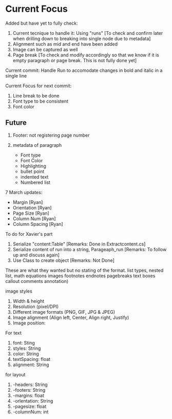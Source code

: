 # Current Focus

Added but have yet to fully check:

1. Current tecnique to handle it: Using "runs" [To check and confirm later when
   drilling down to breaking into single node due to metadata]
2. Alignment such as mid and end have been added
3. Image can be captured as well
4. Page break [To check and modify accordingly so that we know if it is empty
   paragraph or page break. This is not fully done yet]

Current commit: Handle Run to accomodate changes in bold and italic in a single
line

Current Focus for next commit:

1. Line break to be done
2. Font type to be consistent
3. Font color

## Future

1. Footer: not registering page number

2. metadata of paragraph
   - Font type
   - Font Color
   - Highlighting
   - bullet point
   - indented text
   - Numbered list

7 March updates:

- Margin [Ryan]
- Orientation [Ryan]
- Page Size [Ryan]
- Column Num [Ryan]
- Column Spacing [Ryan]

To do for Xavier's part

1. Serialize "content:Table" [Remarks: Done in Extractcontent.cs]
2. Serialize content of run into a string, Parageaph_run [Remarks: To follow up
   and discuss again]
3. Use Class to create object [Remarks: Not Done]

These are what they wanted but no stating of the format. list types, nested
list, math equations images footnotes endnotes pagebreaks text boxes callout
comments annotation)

image styles

1. Width & height
2. Resolution (pixel/DPI)
3. Different image formats (PNG, GIF, JPG & JPEG)
4. Image alignment (Align left, Center, Align right, Justify)
5. Image position:

For text

1. font: Sting
2. styles: String
3. color: String
4. textSpacing: float
5. alignment: String

for layout

1. -headers: String
2. -footers: String
3. -margins: float
4. -orlentation: String
5. -pagesize: float
6. -columnNum: int
